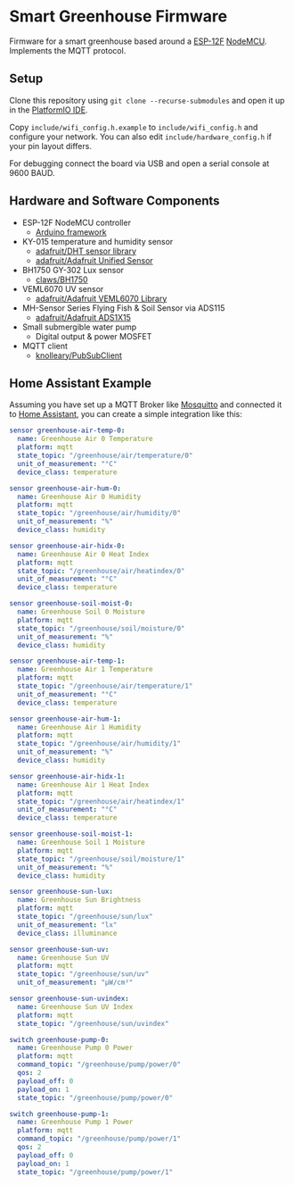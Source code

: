 # Smart Greenhouse Firmware
Firmware for a smart greenhouse based around a [ESP-12F](https://www.espressif.com/) [NodeMCU](https://www.nodemcu.com/index_en.html). Implements the MQTT protocol.

## Setup

Clone this repository using `git clone --recurse-submodules` and open it up in the [PlatformIO IDE](https://platformio.org/).

Copy `include/wifi_config.h.example` to `include/wifi_config.h` and configure your network. You can also edit `include/hardware_config.h` if your pin layout differs.

For debugging connect the board via USB and open a serial console at 9600 BAUD.

## Hardware and Software Components
 - ESP-12F NodeMCU controller
   - [Arduino framework](https://www.arduino.cc/)
 - KY-015 temperature and humidity sensor
   - [adafruit/DHT sensor library](https://platformio.org/lib/show/19/DHT%20sensor%20library)
   - [adafruit/Adafruit Unified Sensor](https://platformio.org/lib/show/31/Adafruit%20Unified%20Sensor)
 - BH1750 GY-302 Lux sensor
   - [claws/BH1750](https://platformio.org/lib/show/439/BH1750)
 - VEML6070 UV sensor
   - [adafruit/Adafruit VEML6070 Library](https://platformio.org/lib/show/2929/Adafruit%20VEML6070%20Library)
 - MH-Sensor Series Flying Fish & Soil Sensor via ADS115
   - [adafruit/Adafruit ADS1X15](https://platformio.org/lib/show/342/Adafruit%20ADS1X15)
 - Small submergible water pump
   - Digital output & power MOSFET
 - MQTT client
   - [knolleary/PubSubClient](https://platformio.org/lib/show/89/PubSubClient)

## Home Assistant Example

Assuming you have set up a MQTT Broker like [Mosquitto](https://mosquitto.org/) and connected it to [Home Assistant](https://www.home-assistant.io/), you can create a simple integration like this:

```yaml
sensor greenhouse-air-temp-0:
  name: Greenhouse Air 0 Temperature
  platform: mqtt
  state_topic: "/greenhouse/air/temperature/0"
  unit_of_measurement: "°C"
  device_class: temperature

sensor greenhouse-air-hum-0:
  name: Greenhouse Air 0 Humidity
  platform: mqtt
  state_topic: "/greenhouse/air/humidity/0"
  unit_of_measurement: "%"
  device_class: humidity

sensor greenhouse-air-hidx-0:
  name: Greenhouse Air 0 Heat Index
  platform: mqtt
  state_topic: "/greenhouse/air/heatindex/0"
  unit_of_measurement: "°C"
  device_class: temperature

sensor greenhouse-soil-moist-0:
  name: Greenhouse Soil 0 Moisture
  platform: mqtt
  state_topic: "/greenhouse/soil/moisture/0"
  unit_of_measurement: "%"
  device_class: humidity

sensor greenhouse-air-temp-1:
  name: Greenhouse Air 1 Temperature
  platform: mqtt
  state_topic: "/greenhouse/air/temperature/1"
  unit_of_measurement: "°C"
  device_class: temperature

sensor greenhouse-air-hum-1:
  name: Greenhouse Air 1 Humidity
  platform: mqtt
  state_topic: "/greenhouse/air/humidity/1"
  unit_of_measurement: "%"
  device_class: humidity

sensor greenhouse-air-hidx-1:
  name: Greenhouse Air 1 Heat Index
  platform: mqtt
  state_topic: "/greenhouse/air/heatindex/1"
  unit_of_measurement: "°C"
  device_class: temperature

sensor greenhouse-soil-moist-1:
  name: Greenhouse Soil 1 Moisture
  platform: mqtt
  state_topic: "/greenhouse/soil/moisture/1"
  unit_of_measurement: "%"
  device_class: humidity

sensor greenhouse-sun-lux:
  name: Greenhouse Sun Brightness
  platform: mqtt
  state_topic: "/greenhouse/sun/lux"
  unit_of_measurement: "lx"
  device_class: illuminance

sensor greenhouse-sun-uv:
  name: Greenhouse Sun UV
  platform: mqtt
  state_topic: "/greenhouse/sun/uv"
  unit_of_measurement: "μW/cm²"

sensor greenhouse-sun-uvindex:
  name: Greenhouse Sun UV Index
  platform: mqtt
  state_topic: "/greenhouse/sun/uvindex"

switch greenhouse-pump-0:
  name: Greenhouse Pump 0 Power
  platform: mqtt
  command_topic: "/greenhouse/pump/power/0"
  qos: 2
  payload_off: 0
  payload_on: 1
  state_topic: "/greenhouse/pump/power/0"

switch greenhouse-pump-1:
  name: Greenhouse Pump 1 Power
  platform: mqtt
  command_topic: "/greenhouse/pump/power/1"
  qos: 2
  payload_off: 0
  payload_on: 1
  state_topic: "/greenhouse/pump/power/1"
```